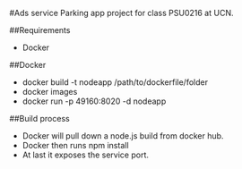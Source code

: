 #Ads service
Parking app project for class PSU0216 at UCN.

##Requirements
- Docker

##Docker
- docker build -t nodeapp /path/to/dockerfile/folder
- docker images
- docker run -p 49160:8020 -d nodeapp

##Build process
- Docker will pull down a node.js build from docker hub.
- Docker then runs npm install
- At last it exposes the service port.